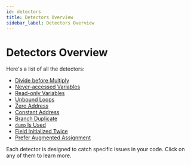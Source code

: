 ```yaml
---
id: detectors
title: Detectors Overview
sidebar_label: Detectors Overview
---
```


# Detectors Overview

Here's a list of all the detectors:

- [Divide before Multiply](./detectors/DivideBeforeMultiply)
- [Never-accessed Variables](./detectors/NeverAccessedVariables)
- [Read-only Variables](./detectors/ReadOnlyVariables)
- [Unbound Loops](./detectors/UnboundLoops)
- [Zero Address](./detectors/ZeroAddress)
- [Constant Address](./detectors/ConstantAddress)
- [Branch Duplicate](./detectors/BranchDuplicate)
- [`dump` Is Used](./detectors/DumpIsUsed)
- [Field Initialized Twice](./detectors/FieldDoubleInit)
- [Prefer Augmented Assignment](./detectors/PreferAugmentedAssign)

Each detector is designed to catch specific issues in your code. Click on any of them to learn more.

